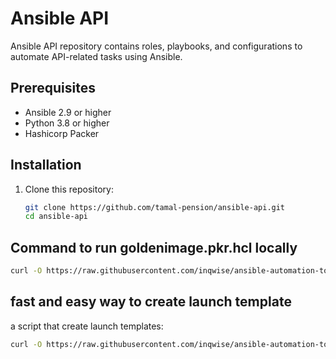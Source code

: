 # Ansible API

Ansible API repository contains roles, playbooks, and configurations to automate API-related tasks using Ansible.

## Prerequisites

- Ansible 2.9 or higher
- Python 3.8 or higher
- Hashicorp Packer 

## Installation

1. Clone this repository:
   ```bash
   git clone https://github.com/tamal-pension/ansible-api.git
   cd ansible-api

## Command to run goldenimage.pkr.hcl locally

```bash
curl -O https://raw.githubusercontent.com/inqwise/ansible-automation-toolkit/default/packer/goldenimage.pkr.hcl && packer build --only=amazon-ebs.amzn2_x86 -var cpu_arch=x86 -var 'verbose=true' -var 'aws_profile=<profile>' -var 'tag=<tag>' -var app=<app name> -var 'aws_region=<region>' -var 'base_path=<s3 playbooks base path>' goldenimage.pkr.hcl
```

## fast and easy way to create launch template
a script that create launch templates:

```bash
curl -O https://raw.githubusercontent.com/inqwise/ansible-automation-toolkit/master/create_template.sh && bash create_template.sh --template-name <template name> --region <region> --profile <profile>
```
